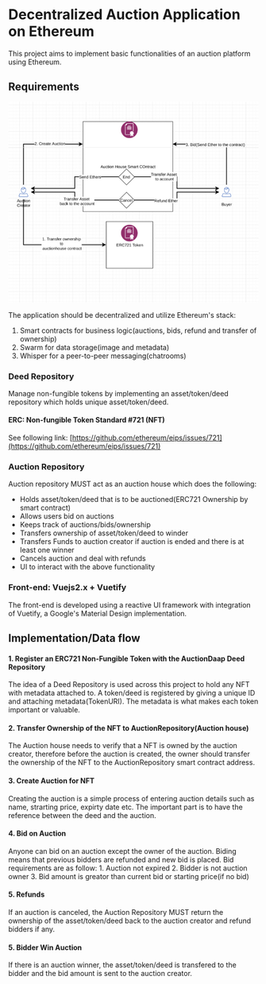 # Decentralized Auction Application on Ethereum

This project aims to implement basic functionalities of an auction platform using Ethereum.

## Requirements

![Auction Diagram](../../.gitbook/assets/auction_diagram%20%281%29.png)

The application should be decentralized and utilize Ethereum's stack:

1. Smart contracts for business logic\(auctions, bids, refund and transfer of ownership\)
2. Swarm for data storage\(image and metadata\)
3. Whisper for a peer-to-peer messaging\(chatrooms\)

### Deed Repository

Manage non-fungible tokens by implementing an asset/token/deed repository which holds unique asset/token/deed.

#### ERC: Non-fungible Token Standard \#721 \(NFT\)

See following link: [https://github.com/ethereum/eips/issues/721](https://github.com/ethereum/eips/issues/721)

### Auction Repository

Auction repository MUST act as an auction house which does the following:

* Holds asset/token/deed that is to be auctioned\(ERC721 Ownership by smart contract\)
* Allows users bid on auctions
* Keeps track of auctions/bids/ownership
* Transfers ownership of asset/token/deed to winder
* Transfers Funds to auction creator if auction is ended and there is at least one winner
* Cancels auction and deal with refunds
* UI to interact with the above functionality

### Front-end: Vuejs2.x + Vuetify

The front-end is developed using a reactive UI framework with integration of Vuetify, a Google's Material Design implementation.

## Implementation/Data flow

#### 1. Register an ERC721 Non-Fungible Token with the AuctionDaap Deed Repository

The idea of a Deed Repository is used across this project to hold any NFT with metadata attached to. A token/deed is registered by giving a unique ID and attaching metadata\(TokenURI\). The metadata is what makes each token important or valuable.

#### 2. Transfer Ownership of the NFT to AuctionRepository\(Auction house\)

The Auction house needs to verify that a NFT is owned by the auction creator, therefore before the auction is created, the owner should transfer the ownership of the NFT to the AuctionRepository smart contract address.

#### 3. Create Auction for NFT

Creating the auction is a simple process of entering auction details such as name, strarting price, expirty date etc. The important part is to have the reference between the deed and the auction.

#### 4. Bid on Auction

Anyone can bid on an auction except the owner of the auction. Biding means that previous bidders are refunded and new bid is placed. Bid requirements are as follow: 1. Auction not expired 2. Bidder is not auction owner 3. Bid amount is greator than current bid or starting price\(if no bid\)

#### 5. Refunds

If an auction is canceled, the Auction Repository MUST return the ownership of the asset/token/deed back to the auction creator and refund bidders if any.

#### 5. Bidder Win Auction

If there is an auction winner, the asset/token/deed is transfered to the bidder and the bid amount is sent to the auction creator.

